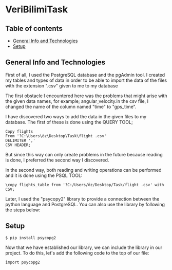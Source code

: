 # VeriBilimiTask

## Table of contents
* [General Info and Technologies](#general-info-and-technologies)
* [Setup](#setup)

## General Info and Technologies
First of all, I used the PostgreSQL database and the pgAdmin tool. 
I created my tables and types of data in order to be able to import the data of the files with the extension ".csv" given to me to my database

The first obstacle I encountered here was the problems that might arise with the given data names, 
for example; angular_velocity.in the csv file, I changed the name of the column named "time" to "gps_time".

I have discovered two ways to add the data in the given files to my database. The first of these is done using the QUERY TOOL;
```
Copy flights
From '?C:\Users\öz\Desktop\Task\flight .csv'
DELIMITER ','
CSV HEADER;
```
But since this way can only create problems in the future because reading is done, I preferred the second way I discovered.

In the second way, both reading and writing operations can be performed and it is done using the PSQL TOOL:
```
\copy flights_table from '?C:/Users/öz/Desktop/Task/flight .csv' with CSV;
```
Later, I used the "psycopy2" library to provide a connection between the python language and PostgreSQL. 
You can also use the library by following the steps below:

## Setup
```
$ pip install psycopg2
```
Now that we have established our library, we can include the library in our project. To do this, let's add the following code to the top of our file:
```
import psycopg2
```
